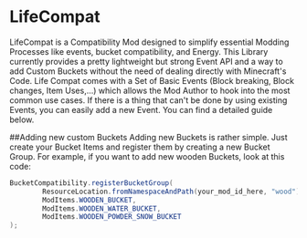 # LifeCompat

LifeCompat is a Compatibility Mod designed to simplify essential Modding Processes like events, bucket compatibility, and Energy. This Library currently provides a pretty lightweight but strong Event API and a way to add Custom Buckets without the need of dealing directly with Minecraft's Code. Life Compat comes with a Set of Basic Events (Block breaking, Block changes, Item Uses,...) which allows the Mod Author to hook into the most common use cases. If there is a thing that can't be done by using existing Events, you can easily add a new Event. You can find a detailed guide below.

##Adding new custom Buckets
Adding new Buckets is rather simple. Just create your Bucket Items and register them by creating a new Bucket Group.
For example, if you want to add new wooden Buckets, look at this code:
```java
BucketCompatibility.registerBucketGroup(
        ResourceLocation.fromNamespaceAndPath(your_mod_id_here, "wood"), // Here you register the Id of your Group
        ModItems.WOODEN_BUCKET,
        ModItems.WOODEN_WATER_BUCKET,                                    //And here you add your items
        ModItems.WOODEN_POWDER_SNOW_BUCKET
);

```

